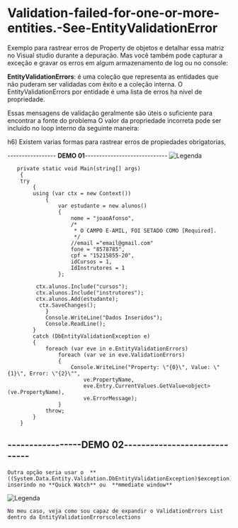 # Validation-failed-for-one-or-more-entities.-See-EntityValidationError

Exemplo para rastrear erros de Property de objetos e detalhar essa matriz no Visual studio durante a depuração. Mas você também pode capturar a exceção e gravar os erros em algum armazenamento de log ou no console:

**EntityValidationErrors**: é uma coleção que representa as entidades que não puderam ser validadas com êxito e a coleção interna. O EntityValidationErrors por entidade é uma lista de erros ha nível de propriedade.
 
 Essas mensagens de validação geralmente são úteis o suficiente para encontrar a fonte do problema
  O valor da propriedade incorreta pode ser incluído no loop interno da seguinte maneira:
 
   h6) Existem varias formas para rastrear erros de propiedades obrigatorias,
   
 
----------------- **DEMO 01**-----------------------------
![Legenda](https://i.imgur.com/POdZadh.png)	

 
       private static void Main(string[] args)
        {
        try
            {
            using (var ctx = new Context())
                {
                    var estudante = new alunos()
                    {
                        nome = "joaoAfonso",
                        /*
                         * O CAMPO E-AMIL, FOI SETADO COMO [Required].
                         */
                        //email ="email@gmail.com"
                        fone = "8578785",
                        cpf = "15215855-20",
                        idCursos = 1,
                        IdInstrutores = 1
                    };

             ctx.alunos.Include("cursos");
             ctx.alunos.Include("instrutores");
             ctx.alunos.Add(estudante);
              ctx.SaveChanges();
                }
                Console.WriteLine("Dados Inseridos");
                Console.ReadLine();
            }
            catch (DbEntityValidationException e)
            {
                foreach (var eve in e.EntityValidationErrors)
                    foreach (var ve in eve.ValidationErrors)
                    {
                        Console.WriteLine("Property: \"{0}\", Value: \"{1}\", Error: \"{2}\"",
                            ve.PropertyName,
                            eve.Entry.CurrentValues.GetValue<object>(ve.PropertyName),
                            ve.ErrorMessage);
                    }
                throw;
            }
        }
        
 -----------------**DEMO 02**-----------------------------
 --
    Outra opção seria usar o  **((System.Data.Entity.Validation.DbEntityValidationException)$exception).EntityValidationErrors** inserindo no **Quick Watch** ou  **mmediate window**
 
 ![Legenda](https://i.imgur.com/g9sjNyQ.png)
    
 
    No meu caso, veja como sou capaz de expandir o ValidationErrors List dentro da EntityValidationErrorscolections 
 
  
  
  

  
        
 
